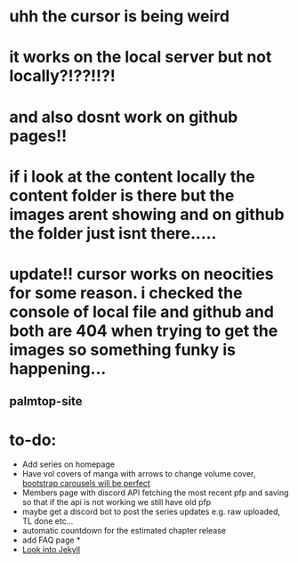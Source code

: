 # uhh the cursor is being weird
# it works on the local server but not locally?!??!!?!
# and also dosnt work on github pages!!
# if i look at the content locally the content folder is there but the images arent showing and on github the folder just isnt there.....

# update!! cursor works on neocities for some reason. i checked the console of local file and github and both are 404 when trying to get the images so something funky is happening...

## palmtop-site

# to-do:

* Add series on homepage
* Have vol covers of manga with arrows to change volume cover, [bootstrap carousels will be perfect](https://getbootstrap.com/docs/4.0/components/carousel/ "Bootstrap site")
* Members page with discord API fetching the most recent pfp and saving so that if the api is not working we still have old pfp
* maybe get a discord bot to post the series updates e.g. raw uploaded, TL done etc...
* automatic countdown for the estimated chapter release
* add FAQ page
    * 
* [Look into Jekyll](https://jekyllrb.com "Jekyll's Homepage")


